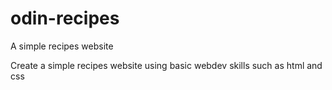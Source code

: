# odin-recipes
A simple recipes website

Create a simple recipes website using basic webdev skills such as html and css
